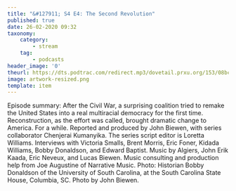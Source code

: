 ```yaml
---
title: "&#127911; S4 E4: The Second Revolution"
published: true
date: 26-02-2020 09:32
taxonomy:
    category:
        - stream
    tag:
        - podcasts
header_image: '0'
theurl: https://dts.podtrac.com/redirect.mp3/dovetail.prxu.org/153/08bc6e96-e095-4ab8-935c-ddae77fa1b99/S4E4_Part_A_final.mp3
image: artwork-resized.png
template: item
--- 
```

Episode summary: After the Civil War, a surprising coalition tried to remake the United States into a real multiracial democracy for the first time. Reconstruction, as the effort was called, brought dramatic change to America. For a while. Reported and produced by John Biewen, with series collaborator Chenjerai Kumanyika. The series script editor is Loretta Williams. Interviews with Victoria Smalls, Brent Morris, Eric Foner, Kidada Williams, Bobby Donaldson, and Edward Baptist. Music by Algiers, John Erik Kaada, Eric Neveux, and Lucas Biewen. Music consulting and production help from Joe Augustine of Narrative Music. Photo: Historian Bobby Donaldson of the University of South Carolina, at the South Carolina State House, Columbia, SC. Photo by John Biewen.

